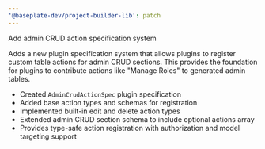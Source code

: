```yaml
---
'@baseplate-dev/project-builder-lib': patch
---
```


Add admin CRUD action specification system

Adds a new plugin specification system that allows plugins to register custom table actions for admin CRUD sections. This provides the foundation for plugins to contribute actions like "Manage Roles" to generated admin tables.

- Created `AdminCrudActionSpec` plugin specification
- Added base action types and schemas for registration
- Implemented built-in edit and delete action types
- Extended admin CRUD section schema to include optional actions array
- Provides type-safe action registration with authorization and model targeting support
